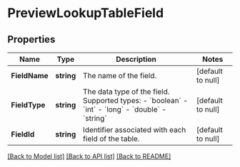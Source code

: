 # PreviewLookupTableField

## Properties
Name | Type | Description | Notes
------------ | ------------- | ------------- | -------------
**FieldName** | **string** | The name of the field. | [default to null]
**FieldType** | **string** | The data type of the field. Supported types:   - &#x60;boolean&#x60;   - &#x60;int&#x60;   - &#x60;long&#x60;   - &#x60;double&#x60;   - &#x60;string&#x60; | [default to null]
**FieldId** | **string** | Identifier associated with each field of the table. | [default to null]

[[Back to Model list]](../README.md#documentation-for-models) [[Back to API list]](../README.md#documentation-for-api-endpoints) [[Back to README]](../README.md)

